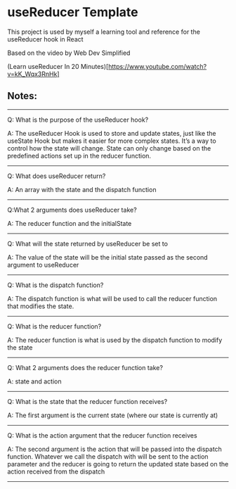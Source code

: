 # useReducer Template

This project is used by myself a learning tool and reference for the useReducer hook in React

Based on the video by Web Dev Simplified

(Learn useReducer In 20 Minutes)[https://www.youtube.com/watch?v=kK_Wqx3RnHk]

## Notes:

---

Q: What is the purpose of the useReducer hook?

A: The useReducer Hook is used to store and update states, just like the useState Hook but makes it easier for more complex states. It’s a way to control how the state will change. State can only change based on the predefined actions set up in the reducer function.

---

Q: What does useReducer return?

A: An array with the state and the dispatch function

---

Q:What 2 arguments does useReducer take?

A: The reducer function and the initialState

---

Q: What will the state returned by useReducer be set to

A: The value of the state will be the initial state passed as the second argument to useReducer

---

Q: What is the dispatch function?

A: The dispatch function is what will be used to call the reducer function that modifies the state.

---

Q: What is the reducer function?

A: The reducer function is what is used by the dispatch function to modify the state

---

Q: What 2 arguments does the reducer function take?

A: state and action

---

Q: What is the state that the reducer function receives?

A: The first argument is the current state (where our state is currently at)

---

Q: What is the action argument that the reducer function receives

A: The second argument is the action that will be passed into the dispatch function. Whatever we call the dispatch with will be sent to the action parameter and the reducer is going to return the updated state based on the action received from the dispatch

---
